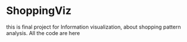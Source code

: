 # ShoppingViz
this is final project for Information visualization, about shopping pattern analysis. All the code are here
